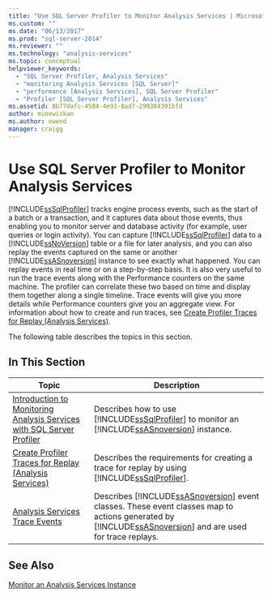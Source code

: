 ```yaml
---
title: "Use SQL Server Profiler to Monitor Analysis Services | Microsoft Docs"
ms.custom: ""
ms.date: "06/13/2017"
ms.prod: "sql-server-2014"
ms.reviewer: ""
ms.technology: "analysis-services"
ms.topic: conceptual
helpviewer_keywords: 
  - "SQL Server Profiler, Analysis Services"
  - "monitoring Analysis Services [SQL Server]"
  - "performance [Analysis Services], SQL Server Profiler"
  - "Profiler [SQL Server Profiler], Analysis Services"
ms.assetid: 8b77dafc-4584-4e93-8ad7-299304391bfd
author: minewiskan
ms.author: owend
manager: craigg
---
```

# Use SQL Server Profiler to Monitor Analysis Services
  [!INCLUDE[ssSqlProfiler](../../includes/sssqlprofiler-md.md)] tracks engine process events, such as the start of a batch or a transaction, and it captures data about those events, thus enabling you to monitor server and database activity (for example, user queries or login activity). You can capture [!INCLUDE[ssSqlProfiler](../../includes/sssqlprofiler-md.md)] data to a [!INCLUDE[ssNoVersion](../../includes/ssnoversion-md.md)] table or a file for later analysis, and you can also replay the events captured on the same or another [!INCLUDE[ssASnoversion](../../includes/ssasnoversion-md.md)] instance to see exactly what happened. You can replay events in real time or on a step-by-step basis. It is also very useful to run the trace events along with the Performance counters on the same machine. The profiler can correlate these two based on time and display them together along a single timeline. Trace events will give you more details while Performance counters give you an aggregate view. For information about how to create and run traces, see [Create Profiler Traces for Replay &#40;Analysis Services&#41;](create-profiler-traces-for-replay-analysis-services.md).  
  
 The following table describes the topics in this section.  
  
## In This Section  
  
|Topic|Description|  
|-----------|-----------------|  
|[Introduction to Monitoring Analysis Services with SQL Server Profiler](introduction-to-monitoring-analysis-services-with-sql-server-profiler.md)|Describes how to use [!INCLUDE[ssSqlProfiler](../../includes/sssqlprofiler-md.md)] to monitor an [!INCLUDE[ssASnoversion](../../includes/ssasnoversion-md.md)] instance.|  
|[Create Profiler Traces for Replay &#40;Analysis Services&#41;](create-profiler-traces-for-replay-analysis-services.md)|Describes the requirements for creating a trace for replay by using [!INCLUDE[ssSqlProfiler](../../includes/sssqlprofiler-md.md)].|  
|[Analysis Services Trace Events](https://docs.microsoft.com/bi-reference/trace-events/analysis-services-trace-events)|Describes [!INCLUDE[ssASnoversion](../../includes/ssasnoversion-md.md)] event classes. These event classes map to actions generated by [!INCLUDE[ssASnoversion](../../includes/ssasnoversion-md.md)] and are used for trace replays.|  
  
## See Also  
 [Monitor an Analysis Services Instance](monitor-an-analysis-services-instance.md)  
  
  
